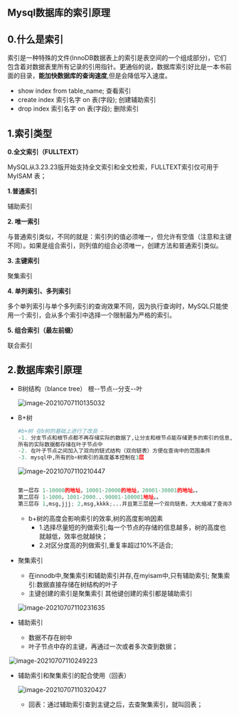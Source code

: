 ## Mysql数据库的索引原理

## 0.什么是索引

​		索引是一种特殊的文件(InnoDB数据表上的索引是表空间的一个组成部分)，它们包含着对数据表里所有记录的引用指针。更通俗的说，数据库索引好比是一本书前面的目录，**能加快数据库的查询速度**,但是会降低写入速度。 

-  show index from table_name; 查看索引 
-  create index 索引名字 on 表(字段); 创建辅助索引 
-  drop index 索引名字 on 表(字段); 删除索引 

## 1.索引类型

**0.全文索引（FULLTEXT）**

MySQL从3.23.23版开始支持全文索引和全文检索，FULLTEXT索引仅可用于 MyISAM 表；

**1.普通索引**

辅助索引

**2. 唯一索引**

与普通索引类似，不同的就是：索引列的值必须唯一，但允许有空值（注意和主键不同）。如果是组合索引，则列值的组合必须唯一，创建方法和普通索引类似。

**3. 主键索引**

聚集索引

**4. 单列索引、多列索引**

多个单列索引与单个多列索引的查询效果不同，因为执行查询时，MySQL只能使用一个索引，会从多个索引中选择一个限制最为严格的索引。

**5. 组合索引（最左前缀）**

联合索引

## 2.数据库索引原理

- B树结构（blance tree） 根--节点--分支--叶  

  ![image-20210707110135032](https://raw.githubusercontent.com/hellolib/pictures/main/Typora/pic-00-gitee/image-20210707110135032.png)

- B+树

  ```python
  #b+树 在b树的基础上进行了改良 -
  -1. 分支节点和根节点都不再存储实际的数据了,让分支和根节点能存储更多的索引的信息,就降低了树的高度,
  所有的实际数据都存储在叶子节点中
  -2. 在叶子节点之间加入了双向的链式结构（双向链表）方便在查询中的范围条件
  -3. mysql中,所有的b+树索引的高度基本控制在3层 
  ```
  ![image-20210707110210447](https://raw.githubusercontent.com/hellolib/pictures/main/Typora/pic-00-gitee/image-20210707110210447.png)

  ```python
  
  第一层存 1-10000的地址，10001-20000的地址，20001-30001的地址。。
  第二层存 1-1000，1001-2000...90001-100001地址。。
  第三层存 1,msg,jjj; 2,msg,kkkk;...并且第三层是一个双向链表，大大缩减了查询次数
  ```

  

  - b+树的高度会影响索引的效率,树的高度影响因素 
    - 1.选择尽量短的列做索引;每一个节点的存储的信息越多，树的高度也就越低，效率也就越快；
    - 2.对区分度高的列做索引,重复率超过10%不适合;  

- 聚集索引

  -  在innodb中,聚集索引和辅助索引并存,在myisam中,只有辅助索引; 聚集索引:数据直接存储在树结构的叶子 
  -  主键创建的索引是聚集索引 其他键创建的索引都是辅助索引  

  ![image-20210707110231635](https://raw.githubusercontent.com/hellolib/pictures/main/Typora/pic-00-gitee/image-20210707110231635.png)

- 辅助索引
  -  数据不存在树中 
  - 叶子节点中存的主键，再通过一次或者多次查到数据；

​	![image-20210707110249223](https://raw.githubusercontent.com/hellolib/pictures/main/Typora/pic-00-gitee/image-20210707110249223.png)

- 辅助索引和聚集索引的配合使用（回表）

  ![image-20210707110320427](https://raw.githubusercontent.com/hellolib/pictures/main/Typora/pic-00-gitee/image-20210707110320427.png)

  - 回表：通过辅助索引查到主键之后，去查聚集索引，就叫回表；